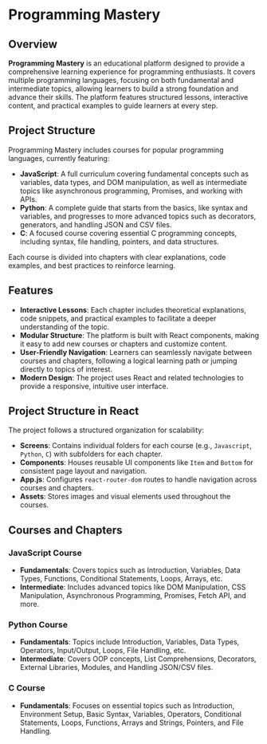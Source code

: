 # Programming Mastery

## Overview
**Programming Mastery** is an educational platform designed to provide a comprehensive learning experience for programming enthusiasts. It covers multiple programming languages, focusing on both fundamental and intermediate topics, allowing learners to build a strong foundation and advance their skills. The platform features structured lessons, interactive content, and practical examples to guide learners at every step.

## Project Structure
Programming Mastery includes courses for popular programming languages, currently featuring:

- **JavaScript**: A full curriculum covering fundamental concepts such as variables, data types, and DOM manipulation, as well as intermediate topics like asynchronous programming, Promises, and working with APIs.
- **Python**: A complete guide that starts from the basics, like syntax and variables, and progresses to more advanced topics such as decorators, generators, and handling JSON and CSV files.
- **C**: A focused course covering essential C programming concepts, including syntax, file handling, pointers, and data structures.

Each course is divided into chapters with clear explanations, code examples, and best practices to reinforce learning.

## Features
- **Interactive Lessons**: Each chapter includes theoretical explanations, code snippets, and practical examples to facilitate a deeper understanding of the topic.
- **Modular Structure**: The platform is built with React components, making it easy to add new courses or chapters and customize content.
- **User-Friendly Navigation**: Learners can seamlessly navigate between courses and chapters, following a logical learning path or jumping directly to topics of interest.
- **Modern Design**: The project uses React and related technologies to provide a responsive, intuitive user interface.

## Project Structure in React
The project follows a structured organization for scalability:
- **Screens**: Contains individual folders for each course (e.g., `Javascript`, `Python`, `C`) with subfolders for each chapter.
- **Components**: Houses reusable UI components like `Item` and `Bottom` for consistent page layout and navigation.
- **App.js**: Configures `react-router-dom` routes to handle navigation across courses and chapters.
- **Assets**: Stores images and visual elements used throughout the courses.

## Courses and Chapters

### JavaScript Course
- **Fundamentals**: Covers topics such as Introduction, Variables, Data Types, Functions, Conditional Statements, Loops, Arrays, etc.
- **Intermediate**: Includes advanced topics like DOM Manipulation, CSS Manipulation, Asynchronous Programming, Promises, Fetch API, and more.

### Python Course
- **Fundamentals**: Topics include Introduction, Variables, Data Types, Operators, Input/Output, Loops, File Handling, etc.
- **Intermediate**: Covers OOP concepts, List Comprehensions, Decorators, External Libraries, Modules, and Handling JSON/CSV files.

### C Course
- **Fundamentals**: Focuses on essential topics such as Introduction, Environment Setup, Basic Syntax, Variables, Operators, Conditional Statements, Loops, Functions, Arrays and Strings, Pointers, and File Handling.
